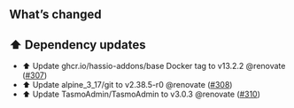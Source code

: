 ## What’s changed

## ⬆️ Dependency updates

- ⬆️ Update ghcr.io/hassio-addons/base Docker tag to v13.2.2 @renovate ([#307](https://github.com/hassio-addons/addon-tasmoadmin/pull/307))
- ⬆️ Update alpine_3_17/git to v2.38.5-r0 @renovate ([#308](https://github.com/hassio-addons/addon-tasmoadmin/pull/308))
- ⬆️ Update TasmoAdmin/TasmoAdmin to v3.0.3 @renovate ([#310](https://github.com/hassio-addons/addon-tasmoadmin/pull/310))
